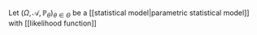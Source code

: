 Let $(\Omega,\mathcal{A},\mathbb{P}_\theta)_{\theta\in\Theta}$ be a [[statistical model|parametric statistical model]] with [[likelihood function]]